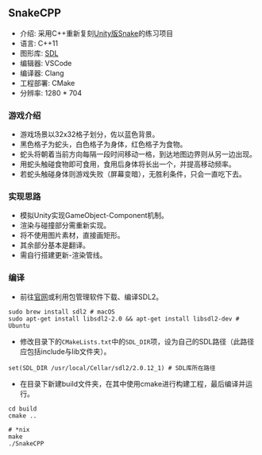 ## SnakeCPP

* 介绍: 采用C++重新复刻[Unity版Snake](https://github.com/MusouCrow/Snake)的练习项目
* 语言: C++11
* 图形库: [SDL](http://www.libsdl.org)
* 编辑器: VSCode
* 编译器: Clang
* 工程部署: CMake
* 分辨率: 1280 * 704

### 游戏介绍

* 游戏场景以32x32格子划分，佐以蓝色背景。
* 黑色格子为蛇头，白色格子为身体，红色格子为食物。
* 蛇头将朝着当前方向每隔一段时间移动一格，到达地图边界则从另一边出现。
* 用蛇头触碰食物即可食用，食用后身体将长出一个，并提高移动频率。
* 若蛇头触碰身体则游戏失败（屏幕变暗），无胜利条件，只会一直吃下去。

### 实现思路

* 模拟Unity实现GameObject-Component机制。
* 渲染与碰撞部分需重新实现。
* 将不使用图片素材，直接画矩形。
* 其余部分基本是翻译。
* 需自行搭建更新-渲染管线。

### 编译

* 前往[官网](http://www.libsdl.org)或利用包管理软件下载、编译SDL2。

```shell
sudo brew install sdl2 # macOS
sudo apt-get install libsdl2-2.0 && apt-get install libsdl2-dev # Ubuntu
```

* 修改目录下的`CMakeLists.txt`中的`SDL_DIR`项，设为自己的SDL路径（此路径应包括include与lib文件夹）。

```shell
set(SDL_DIR /usr/local/Cellar/sdl2/2.0.12_1) # SDL库所在路径
```

* 在目录下新建build文件夹，在其中使用cmake进行构建工程，最后编译并运行。

```shell
cd build
cmake ..

# *nix
make
./SnakeCPP
```
